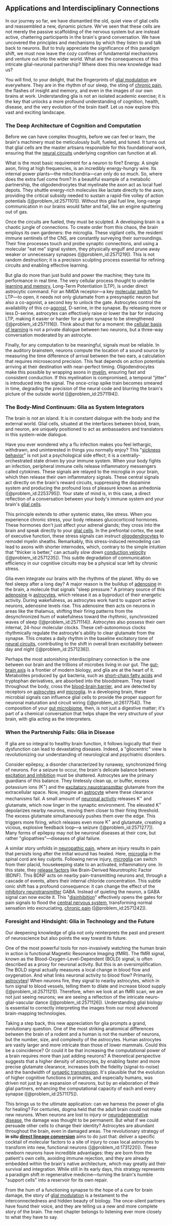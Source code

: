 ## Applications and Interdisciplinary Connections

In our journey so far, we have dismantled the old, quiet view of glial cells and reassembled a new, dynamic picture. We've seen that these cells are not merely the passive scaffolding of the nervous system but are instead active, chattering participants in the brain's grand conversation. We have uncovered the principles and mechanisms by which they listen to and talk back to neurons. But to truly appreciate the significance of this paradigm shift, we must now leave the cozy confines of fundamental mechanisms and venture out into the wider world. What are the consequences of this intricate glial-neuronal partnership? Where does this new knowledge lead us?

You will find, to your delight, that the fingerprints of [glial modulation](@article_id:164729) are everywhere. They are in the rhythm of our sleep, the sting of [chronic pain](@article_id:162669), the flashes of insight and memory, and even in the images of our own brains at work. Understanding glia is not an isolated academic exercise; it is the key that unlocks a more profound understanding of cognition, health, disease, and the very evolution of the brain itself. Let us now explore this vast and exciting landscape.

### The Deep Architecture of Cognition and Computation

Before we can have complex thoughts, before we can feel or learn, the brain's machinery must be meticulously built, fueled, and tuned. It turns out that glial cells are the master artisans responsible for this foundational work, ensuring that the [neural circuits](@article_id:162731) underlying cognition can function at all.

What is the most basic requirement for a neuron to fire? Energy. A single axon, firing at high frequencies, is an incredibly energy-hungry wire. Its internal power plants—the mitochondria—can only do so much. So, where does the extra fuel come from? In a beautiful example of a metabolic partnership, the oligodendrocytes that myelinate the axon act as local fuel depots. They shuttle energy-rich molecules like lactate directly to the axon, providing the critical subsidy needed to sustain a rapid-fire volley of action potentials ([@problem_id:2571101]). Without this glial fuel line, long-range communication in our brains would falter and fail, like an engine sputtering out of gas.

Once the circuits are fueled, they must be sculpted. A developing brain is a chaotic jungle of connections. To create order from this chaos, the brain employs its own gardeners: the microglia. These vigilant cells, the resident immune sentinels of the CNS, are constantly surveying their surroundings. Their fine processes touch and probe synaptic connections, and using a molecular "eat me" signal system, they physically engulf and prune away weaker or unnecessary synapses ([@problem_id:2571219]). This is not random destruction; it is a precision sculpting process essential for refining circuits and enabling effective learning.

But glia do more than just build and power the machine; they tune its performance in real time. The very cellular process thought to underlie [learning and memory](@article_id:163857), Long-Term Potentiation (LTP), is under direct astrocytic command. For an NMDA receptor—a key [molecular switch](@article_id:270073) for LTP—to open, it needs not only glutamate from a presynaptic neuron but also a co-agonist, a second key to unlock the gate. Astrocytes control the availability of this co-[agonist](@article_id:163003), D-serine, in the synapse. By releasing more or less D-serine, astrocytes can effectively raise or lower the bar for inducing LTP, making it easier or harder for a given synapse to be strengthened ([@problem_id:2571116]). Think about that for a moment: the [cellular basis of learning](@article_id:176927) is not a private dialogue between two neurons, but a three-way conversation moderated by an astrocyte.

Finally, for any computation to be meaningful, signals must be reliable. In the auditory brainstem, neurons compute the location of a sound source by measuring the time difference of arrival between the two ears, a calculation that requires microsecond precision. This feat depends on action potentials arriving at their destination with near-perfect timing. Oligodendrocytes make this possible by wrapping axons in [myelin](@article_id:152735), ensuring fast and consistent conduction. If this myelination is compromised, a temporal "jitter" is introduced into the signal. The once-crisp spike train becomes smeared in time, degrading the precision of the neural code and blurring the brain's picture of the outside world ([@problem_id:2571194]).

### The Body-Mind Continuum: Glia as System Integrators

The brain is not an island. It is in constant dialogue with the body and the external world. Glial cells, situated at the interfaces between blood, brain, and neuron, are uniquely positioned to act as ambassadors and translators in this system-wide dialogue.

Have you ever wondered why a flu infection makes you feel lethargic, withdrawn, and uninterested in things you normally enjoy? This "[sickness behavior](@article_id:197209)" is not just a psychological side effect; it is a centrally-orchestrated state driven by your immune system. When your body fights an infection, peripheral immune cells release inflammatory messengers called cytokines. These signals are relayed to the microglia in your brain, which then release their own inflammatory signals. These central signals act directly on the brain's reward circuits, suppressing the dopamine system and producing the profound loss of pleasure known as anhedonia ([@problem_id:2253795]). Your state of mind is, in this case, a direct reflection of a conversation between your body's immune system and your brain's [glial cells](@article_id:138669).

This principle extends to other systemic states, like stress. When you experience chronic stress, your body releases glucocorticoid hormones. These hormones don't just affect your adrenal glands; they cross into the brain and speak directly to your [glial cells](@article_id:138669). In the prefrontal cortex, the seat of executive function, these stress signals can instruct [oligodendrocytes](@article_id:155003) to remodel myelin sheaths. Remarkably, this stress-induced remodeling can lead to axons with shorter internodes, which, contrary to the simple intuition that "thicker is better," can actually *slow down* [conduction velocity](@article_id:155635) ([@problem_id:2571235]). This subtle degradation of communication efficiency in our cognitive circuits may be a physical scar left by chronic stress.

Glia even integrate our brains with the rhythms of the planet. Why do we feel sleepy after a long day? A major reason is the buildup of [adenosine](@article_id:185997) in the brain, a molecule that signals "sleep pressure." A primary source of this [adenosine](@article_id:185997) is [astrocytes](@article_id:154602), which release it as a byproduct of their energetic activity. During wakefulness, as astrocytes work hard to support active neurons, adenosine levels rise. This adenosine then acts on neurons in areas like the thalamus, shifting their firing patterns from the desynchronized hum of wakefulness toward the rhythmic, synchronized waves of sleep ([@problem_id:2571114]). Astrocytes also possess their own internal, 24-hour molecular clocks. These cell-autonomous clocks rhythmically regulate the astrocyte's ability to clear glutamate from the synapse. This creates a daily rhythm in the baseline excitatory tone of [neural circuits](@article_id:162731), contributing to the shift in overall brain excitability between day and night ([@problem_id:2571236]).

Perhaps the most astonishing interdisciplinary connection is the one between our brain and the trillions of microbes living in our gut. The [gut-brain axis](@article_id:142877) is a frontier of modern biology, and glia are at the heart of it. Metabolites produced by gut bacteria, such as [short-chain fatty acids](@article_id:136882) and tryptophan derivatives, are absorbed into the bloodstream. They travel throughout the body, cross the [blood-brain barrier](@article_id:145889), and are detected by receptors on [astrocytes](@article_id:154602) and [microglia](@article_id:148187). In a developing brain, these microbial signals can influence glial cells to provide the proper support for neuronal maturation and circuit wiring ([@problem_id:2617754]). The composition of your [gut microbiome](@article_id:144962), then, is not just a digestive matter; it's part of a chemical conversation that helps shape the very structure of your brain, with glia acting as the interpreters.

### When the Partnership Fails: Glia in Disease

If glia are so integral to healthy brain function, it follows logically that their dysfunction can lead to devastating diseases. Indeed, a "gliocentric" view is revolutionizing our understanding of neurological and psychiatric disorders.

Consider epilepsy, a disorder characterized by runaway, synchronized firing of neurons. For a seizure to occur, the brain's delicate balance between [excitation and inhibition](@article_id:175568) must be shattered. Astrocytes are the primary guardians of this balance. They tirelessly clean up, or buffer, excess potassium ions ($\text{K}^+$) and the [excitatory neurotransmitter](@article_id:170554) glutamate from the extracellular space. Now, imagine an [astrocyte](@article_id:190009) where these clearance mechanisms fail. A small amount of [neuronal activity](@article_id:173815) releases $\text{K}^+$ and glutamate, which now linger in the synaptic environment. The elevated $\text{K}^+$ depolarizes nearby neurons, moving them closer to their firing threshold. The excess glutamate simultaneously pushes them over the edge. This triggers more firing, which releases even more $\text{K}^+$ and glutamate, creating a vicious, explosive feedback loop—a seizure ([@problem_id:2571277]). Many forms of epilepsy may not be neuronal diseases at their core, but rather "gliopathies"—diseases of glial failure.

A similar story unfolds in [neuropathic pain](@article_id:178327), where an injury results in pain that persists long after the initial wound has healed. Here, [microglia](@article_id:148187) in the spinal cord are key culprits. Following nerve injury, [microglia](@article_id:148187) can switch from their placid, housekeeping state to an activated, inflammatory one. In this state, they [release factors](@article_id:263174) like Brain-Derived Neurotrophic Factor (BDNF). This BDNF acts on nearby pain-transmitting neurons and, through a cascade of events, alters their internal chloride concentration. This subtle ionic shift has a profound consequence: it can change the effect of the [inhibitory neurotransmitter](@article_id:170780) GABA. Instead of quieting the neuron, a GABA signal can now excite it. This "[disinhibition](@article_id:164408)" effectively opens the gates for pain signals to flood the [central nervous system](@article_id:148221), transforming normal sensation into excruciating, [chronic pain](@article_id:162669) ([@problem_id:2571242]).

### Foresight and Hindsight: Glia in Technology and the Future

Our deepening knowledge of glia not only reinterprets the past and present of neuroscience but also points the way toward its future.

One of the most powerful tools for non-invasively watching the human brain in action is functional Magnetic Resonance Imaging (fMRI). The fMRI signal, known as the Blood-Oxygen-Level-Dependent (BOLD) signal, is often described as a proxy for neuronal activity. But this is an oversimplification. The BOLD signal actually measures a local change in blood flow and oxygenation. And what links neuronal activity to blood flow? Primarily, [astrocytes](@article_id:154602)! When neurons fire, they signal to nearby astrocytes, which in turn signal to blood vessels, telling them to dilate and increase blood supply ([@problem_id:2571121]). Therefore, when we look at an fMRI scan, we are not just seeing neurons; we are seeing a reflection of the intricate neuro-glial-vascular dance ([@problem_id:2571126]). Understanding glial biology is essential to correctly interpreting the images from our most advanced brain-mapping technologies.

Taking a step back, this new appreciation for glia prompts a grand, evolutionary question. One of the most striking anatomical differences between the brain of a rodent and a human is not the number of neurons, but the number, size, and complexity of the astrocytes. Human astrocytes are vastly larger and more intricate than those of lower mammals. Could this be a coincidence? Or could it be that increasing the computational power of a brain requires more than just adding neurons? A theoretical perspective suggests that a higher density of astrocytes, by enabling faster and more precise glutamate clearance, increases both the fidelity (signal-to-noise) and the bandwidth of [synaptic transmission](@article_id:142307). It's plausible that the evolution of higher cognitive functions in primates, and especially humans, was driven not just by an expansion of neurons, but by an elaboration of their glial partners, enhancing the computational capacity of each and every synapse ([@problem_id:2571175]).

This brings us to the ultimate application: can we harness the power of glia for healing? For centuries, dogma held that the adult brain could not make new neurons. When neurons are lost to injury or [neurodegenerative disease](@article_id:169208), the damage was thought to be permanent. But what if we could persuade other cells to change their identity? Astrocytes are abundant throughout the brain, even in damaged areas. The revolutionary strategy of **in situ [direct lineage conversion](@article_id:261891)** aims to do just that: deliver a specific cocktail of molecular factors to a site of injury to coax local astrocytes to transform into new, functional neurons ([@problem_id:1731220]). These newborn neurons have incredible advantages: they are born from the patient's own cells, avoiding immune rejection, and they are already embedded within the brain's native architecture, which may greatly aid their survival and integration. While still in its early days, this strategy represents a paradigm shift in regenerative medicine—turning the brain's humble "support cells" into a reservoir for its own repair.

From the hum of a functioning synapse to the hope of a cure for brain damage, the story of [glial modulation](@article_id:164729) is a testament to the interconnectedness and hidden beauty of biology. The once-silent partners have found their voice, and they are telling us a new and more complete story of the brain. The next chapter belongs to listening ever more closely to what they have to say.